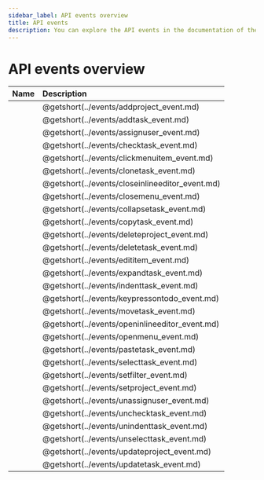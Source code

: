 ```yaml
---
sidebar_label: API events overview
title: API events 
description: You can explore the API events in the documentation of the DHTMLX JavaScript To Do List library. Browse developer guides and API reference, try out code examples and live demos, and download a free 30-day evaluation version of DHTMLX To Do List.
---
```


# API events overview


| Name                                     | Description                                     |
| :--------------------------------------- | :---------------------------------------------- |
| [](../events/addproject_event.md)        | @getshort(../events/addproject_event.md)        |
| [](../events/addtask_event.md)           | @getshort(../events/addtask_event.md)           |
| [](../events/assignuser_event.md)        | @getshort(../events/assignuser_event.md)        |
| [](../events/checktask_event.md)         | @getshort(../events/checktask_event.md)         |
| [](../events/clickmenuitem_event.md)     | @getshort(../events/clickmenuitem_event.md)     |
| [](../events/clonetask_event.md)         | @getshort(../events/clonetask_event.md)         |
| [](../events/closeinlineeditor_event.md) | @getshort(../events/closeinlineeditor_event.md) |
| [](../events/closemenu_event.md)         | @getshort(../events/closemenu_event.md)         |
| [](../events/collapsetask_event.md)      | @getshort(../events/collapsetask_event.md)      |
| [](../events/copytask_event.md)          | @getshort(../events/copytask_event.md)          |
| [](../events/deleteproject_event.md)     | @getshort(../events/deleteproject_event.md)     |
| [](../events/deletetask_event.md)        | @getshort(../events/deletetask_event.md)        |
| [](../events/edititem_event.md)          | @getshort(../events/edititem_event.md)          |
| [](../events/expandtask_event.md)        | @getshort(../events/expandtask_event.md)        |
| [](../events/indenttask_event.md)        | @getshort(../events/indenttask_event.md)        |
| [](../events/keypressontodo_event.md)    | @getshort(../events/keypressontodo_event.md)    |
| [](../events/movetask_event.md)          | @getshort(../events/movetask_event.md)          |
| [](../events/openinlineeditor_event.md)  | @getshort(../events/openinlineeditor_event.md)  |
| [](../events/openmenu_event.md)          | @getshort(../events/openmenu_event.md)          |
| [](../events/pastetask_event.md)         | @getshort(../events/pastetask_event.md)         |
| [](../events/selecttask_event.md)        | @getshort(../events/selecttask_event.md)        |
| [](../events/setfilter_event.md)         | @getshort(../events/setfilter_event.md)         |
| [](../events/setproject_event.md)        | @getshort(../events/setproject_event.md)        |
| [](../events/unassignuser_event.md)      | @getshort(../events/unassignuser_event.md)      |
| [](../events/unchecktask_event.md)       | @getshort(../events/unchecktask_event.md)       |
| [](../events/unindenttask_event.md)      | @getshort(../events/unindenttask_event.md)      |
| [](../events/unselecttask_event.md)      | @getshort(../events/unselecttask_event.md)      |
| [](../events/updateproject_event.md)     | @getshort(../events/updateproject_event.md)     |
| [](../events/updatetask_event.md)        | @getshort(../events/updatetask_event.md)        |

